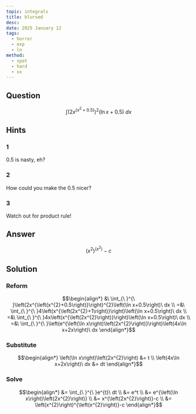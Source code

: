 ```yaml
---
topic: integrals
title: blursed
desc: 
date: 2025 January 12
tags:
  - horror
  - exp
  - ln
method:
  - spot
  - hard
  - xx
---
```



## Question
```math
\int
  \left(
    2x^{\left(x^2 + 0.5\right)}
  \right)^2
  \left(
    \ln{x} + 0.5
  \right)
\ dx
```


## Hints

### 1
$0.5$ is nasty, eh?

### 2
How could you make the $0.5$ nicer?

### 3
Watch out for product rule!


## Answer
```math
\left(x^{2}\right)^{\left(x^{2}\right)}-c
```


## Solution

### Reform
```math
\begin{align*}
  &\ \int_{\ }^{\ }\left(2x^{\left(x^{2}+0.5\right)}\right)^{2}\left(\ln x+0.5\right)\ dx
  \\ =&\ \int_{\ }^{\ }4\left(x^{\left(2x^{2}+1\right)}\right)\left(\ln x+0.5\right)\ dx
  \\ =&\ \int_{\ }^{\ }4x\left(x^{\left(2x^{2}\right)}\right)\left(\ln x+0.5\right)\ dx
  \\ =&\ \int_{\ }^{\ }\left(e^{\left(\ln x\right)\left(2x^{2}\right)}\right)\left(4x\ln x+2x\right)\ dx
\end{align*}
```

### Substitute
```math
\begin{align*}
  \left(\ln x\right)\left(2x^{2}\right) &= t
  \\ \left(4x\ln x+2x\right)\ dx &= dt
\end{align*}
```

### Solve
```math
\begin{align*}
  &= \int_{\ }^{\ }e^{t}\ dt
  \\ &= e^t
  \\ &= e^{\left(\ln x\right)\left(2x^{2}\right)}
  \\ &= x^{\left(2x^{2}\right)}-c
  \\ &= \left(x^{2}\right)^{\left(x^{2}\right)}-c
\end{align*}
```
